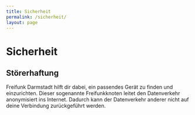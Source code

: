 ```yaml
---
title: Sicherheit
permalink: /sicherheit/
layout: page
---
```


Sicherheit
==========

Störerhaftung
-------------

Freifunk Darmstadt hilft dir dabei, ein passendes Gerät zu finden und einzurichten. Dieser sogenannte Freifunkknoten leitet den Datenverkehr anonymisiert ins Internet. Dadurch kann der Datenverkehr anderer nicht auf deine Verbindung zurückgeführt werden.
